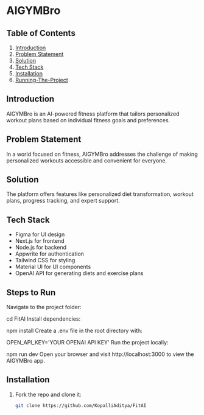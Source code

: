 # AIGYMBro

## Table of Contents
1. [Introduction](#introduction)
2. [Problem Statement](#problem-statement)
3. [Solution](#solution)
4. [Tech Stack](#tech-stack)
5. [Installation](#installation)
6. [Running-The-Project](#steps-to-run)


## Introduction

AIGYMBro is an AI-powered fitness platform that tailors personalized workout plans based on individual fitness goals and preferences.

## Problem Statement

In a world focused on fitness, AIGYMBro addresses the challenge of making personalized workouts accessible and convenient for everyone.

## Solution

The platform offers features like personalized diet transformation, workout plans, progress tracking, and expert support.

## Tech Stack

- Figma for UI design
- Next.js for frontend
- Node.js for backend
- Appwrite for authentication
- Tailwind CSS for styling
- Material UI for UI components
- OpenAI API for generating diets and exercise plans

## Steps to Run


Navigate to the project folder:

cd FitAI
Install dependencies:

npm install
Create a .env file in the root directory with:

OPEN_API_KEY='YOUR OPENAI API KEY'
Run the project locally:

npm run dev
Open your browser and visit http://localhost:3000 to view the AIGYMBro app.

## Installation

1. Fork the repo and clone it:
   ```sh
   git clone https://github.com/KopalliAditya/FitAI
